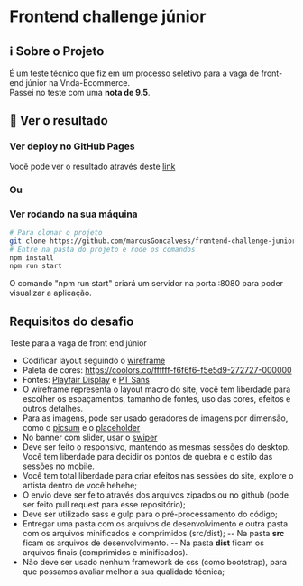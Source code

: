# Frontend challenge júnior

## ℹ Sobre o Projeto
É um teste técnico que fiz em um processo seletivo para a vaga de front-end júnior na Vnda-Ecommerce. <br>
Passei no teste com uma **nota de 9.5**.

## :eyes: Ver o resultado

### Ver deploy no GitHub Pages
Você pode ver o resultado através deste <a href="https://marcusgoncalvess.github.io/frontend-challenge-junior/dist/">link</a><br>
### Ou <br>
### Ver rodando na sua máquina
```bash
# Para clonar o projeto
git clone https://github.com/marcusGoncalvess/frontend-challenge-junior.git
# Entre na pasta do projeto e rode os comandos
npm install
npm run start
```
O comando "npm run start" criará um servidor na porta :8080 para poder visualizar a aplicação.


## Requisitos do desafio
Teste para a vaga de front end júnior

- Codificar layout seguindo o [wireframe](https://drive.google.com/file/d/10xpr_7qaEXNBT4v2dOKqanS4_tOcgEJs/view)
- Paleta de cores: https://coolors.co/ffffff-f6f6f6-f5e5d9-272727-000000
- Fontes: [Playfair Display](https://fonts.google.com/specimen/Playfair+Display) e [PT Sans](https://fonts.google.com/specimen/PT+Sans)
- O wireframe representa o layout macro do site, você tem liberdade para escolher os espaçamentos, tamanho de fontes, uso das cores, efeitos e outros detalhes.
- Para as imagens, pode ser usado geradores de imagens por dimensão, como o [picsum](https://picsum.photos/) e o [placeholder](https://placeholder.com/)
- No banner com slider, usar o [swiper](http://idangero.us/swiper/)
- Deve ser feito o responsivo, mantendo as mesmas sessões do desktop. Você tem liberdade para decidir os pontos de quebra e o estilo das sessões no mobile.
- Você tem total liberdade para criar efeitos nas sessões do site, explore o artista dentro de você hehehe;
- O envio deve ser feito através dos arquivos zipados ou no github (pode ser feito pull request para esse repositório);
- Deve ser utilizado sass e gulp para o pré-processamento do código;
- Entregar uma pasta com os arquivos de desenvolvimento e outra pasta com os arquivos minificados e comprimidos (src/dist);
-- Na pasta **src** ficam os arquivos de desenvolvimento.
-- Na pasta **dist** ficam os arquivos finais (comprimidos e minificados).
- Não deve ser usado nenhum framework de css (como bootstrap), para que possamos avaliar melhor a sua qualidade técnica;
